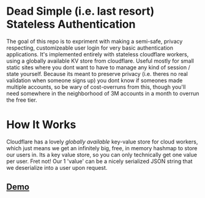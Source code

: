 # Dead Simple (i.e. last resort) Stateless Authentication
The goal of this repo is to expriment with making a semi-safe, privacy respecting, customizeable user login for 
very basic authentication applications. It's implemented entirely with stateless cloudflare workers, using a
globally available KV store from cloudflare. Useful mostly for small static sites where you dont
want to have to manage any kind of session / state yourself. Because its meant to preserve privacy
(i.e. theres no real validation when someone signs up) you dont know if someones made multiple
accounts, so be wary of cost-overruns from this, though you'll need somewhere in the neighborhood of 
3M accounts in a month to overrun the free tier.

# How It Works
Cloudflare has a lovely *globally available*  key-value store for cloud workers, which just means
we get an infinitely big, free, in memory hashmap to store our users in. Its a key value store, so you
can only technically get one value per user. Fret not! Our 1 'value' can be a nicely serialized JSON
string that we deserialize into a user upon request.

## [Demo](https://whoelsebut.me/project/authless)
